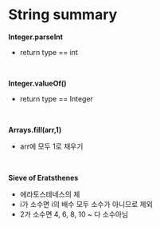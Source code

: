 # String summary


**Integer.parseInt**
- return type == int

</br>

**Integer.valueOf()**
- return type == Integer

</br>

**Arrays.fill(arr,1)**
- arr에 모두 1로 채우기

</br>

**Sieve of Eratsthenes**
- 에라토스테네스의 체
- i가 소수면 i의 배수 모두 소수가 아니므로 제외
- 2가 소수면 4, 6, 8, 10 ~ 다 소수아님

